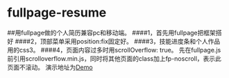 # fullpage-resume
##用fullpage做的个人简历兼容pc和移动端。
####1，首先用fullpage把框架搭好
####2，顶部菜单采用position:fix固定好。
####3，技能进度条和个人作品用的css3。
####4，页面内容过多时用scrollOverflow: true。
先在fullpage.js前引用scrolloverflow.min.js，同时将其他页面的class加上fp-noscroll，表示此页面不滚动。
演示地址为<a href="https://bainana.github.io/resume/">Demo</a>
